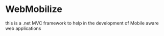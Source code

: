 # WebMobilize
this is a .net MVC framework to help in the development of Mobile aware web applications
